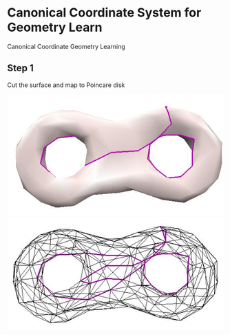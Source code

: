 # Canonical Coordinate System for Geometry Learn
Canonical Coordinate Geometry Learning

## Step 1
Cut the surface and map to Poincare disk

![Image of mesh along fundamental group](screenshots/fig1.jpg)
![Image of mesh along fundamental group](screenshots/fig2.jpg)